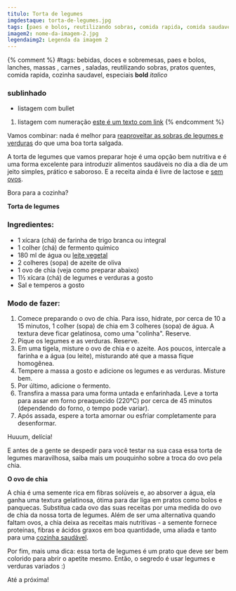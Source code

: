 ```yaml
---
titulo: Torta de legumes
imgdestaque: torta-de-legumes.jpg
tags: [paes e bolos, reutilizando sobras, comida rapida, comida saudavel]
imagem2: nome-da-imagem-2.jpg
legendaimg2: Legenda da imagem 2
---
```

{% comment %}
#tags: bebidas, doces e sobremesas, paes e bolos, lanches, massas , carnes , saladas, reutilizando sobras, pratos quentes, comida rapida, cozinha saudavel, especiais
**bold**
*italico*
### sublinhado
* listagem com bullet
1. listagem com numeração
[este é um texto com link](https://www.enderecodolink.com)
{% endcomment %}

Vamos combinar: nada é melhor para [reaproveitar as sobras de legumes e verduras](http://paneladepau.com.br/tags/reutilizando-sobras/) do que uma boa torta salgada. 

A torta de legumes que vamos preparar hoje é uma opção bem nutritiva e é uma forma excelente para introduzir alimentos saudáveis no dia a dia de um jeito simples, prático e saboroso. E a receita ainda é livre de lactose e [sem ovos](http://paneladepau.com.br/cuca-sem-ovos/). 

Bora para a cozinha?

**Torta de legumes** 

### Ingredientes:

* 1 xícara (chá) de farinha de trigo branca ou integral
* 1 colher (chá) de fermento químico
* 180 ml de água ou [leite vegetal](http://paneladepau.com.br/leite-de-aveia/)
* 2 colheres (sopa) de azeite de oliva 
* 1 ovo de chia (veja como preparar abaixo)
* 1½ xícara (chá) de legumes e verduras a gosto
* Sal e temperos a gosto

### Modo de fazer:

1. Comece preparando o ovo de chia. Para isso, hidrate, por cerca de 10 a 15 minutos, 1 colher (sopa) de chia em 3 colheres (sopa) de água. A textura deve ficar gelatinosa, como uma "colinha". Reserve.
2. Pique os legumes e as verduras. Reserve. 
3. Em uma tigela, misture o ovo de chia e o azeite. Aos poucos, intercale a farinha e a água (ou leite), misturando até que a massa fique homogênea. 
4. Tempere a massa a gosto e adicione os legumes e as verduras. Misture bem.
5. Por último, adicione o fermento. 
6. Transfira a massa para uma forma untada e enfarinhada. Leve a torta para assar em forno preaquecido (220°C) por cerca de 45 minutos (dependendo do forno, o tempo pode variar). 
7. Após assada, espere a torta amornar ou esfriar completamente para desenformar. 

Huuum, delícia!

E antes de a gente se despedir para você testar na sua casa essa torta de legumes maravilhosa, saiba mais um pouquinho sobre a troca do ovo pela chia. 

**O ovo de chia** 

A chia é uma semente rica em fibras solúveis e, ao absorver a água, ela ganha uma textura gelatinosa, ótima para dar liga em pratos como bolos e panquecas. Substitua cada ovo das suas receitas por uma medida do ovo de chia da nossa torta de legumes. 
Além de ser uma alternativa quando faltam ovos, a chia deixa as receitas mais nutritivas - a semente fornece proteínas, fibras e ácidos graxos em boa quantidade, uma aliada e tanto para uma [cozinha saudável](http://paneladepau.com.br/tags/cozinha-saudavel/). 

Por fim, mais uma dica: essa torta de legumes é um prato que deve ser bem colorido para abrir o apetite mesmo. Então, o segredo é usar legumes e verduras variados :)

Até a próxima!
